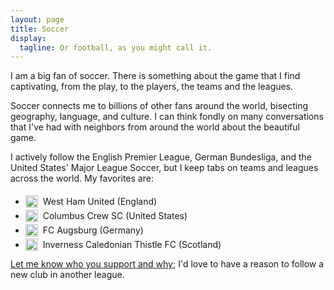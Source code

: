 ```yaml
---
layout: page
title: Soccer
display:
  tagline: Or football, as you might call it.
---
```


I am a big fan of soccer. There is something about the game that I find captivating, from the play, to the players, the teams and the leagues.

Soccer connects me to billions of other fans around the world, bisecting geography, language, and culture. I can think fondly on many conversations that I've had with neighbors from around the world about the beautiful game.

I actively follow the English Premier League, German Bundesliga, and the United States' Major League Soccer, but I keep tabs on teams and leagues across the world. My favorites are:

<style>
.badge {
    margin-right: 0.25rem;
    transform: translateY(25%);
    width: 1.25rem;
}
</style>

- <img alt="" class="badge" loading="lazy" src="https://upload.wikimedia.org/wikipedia/en/c/c2/West_Ham_United_FC_logo.svg" /> West Ham United (England)
- <img alt="" class="badge" loading="lazy" src="https://upload.wikimedia.org/wikipedia/en/5/54/Columbus_Crew_SC_Logo.svg" /> Columbus Crew SC (United States)
- <img alt="" class="badge" loading="lazy" src="https://upload.wikimedia.org/wikipedia/en/c/c5/FC_Augsburg_logo.svg" /> FC Augsburg (Germany)
- <img alt="" class="badge" loading="lazy" src="https://upload.wikimedia.org/wikipedia/en/8/88/Inverness_Caledonian_Thistle.svg" /> Inverness Caledonian Thistle FC (Scotland)

[Let me know who you support and why](https://twitter.com/snmcp); I'd love to have a reason to follow a new club in another league.